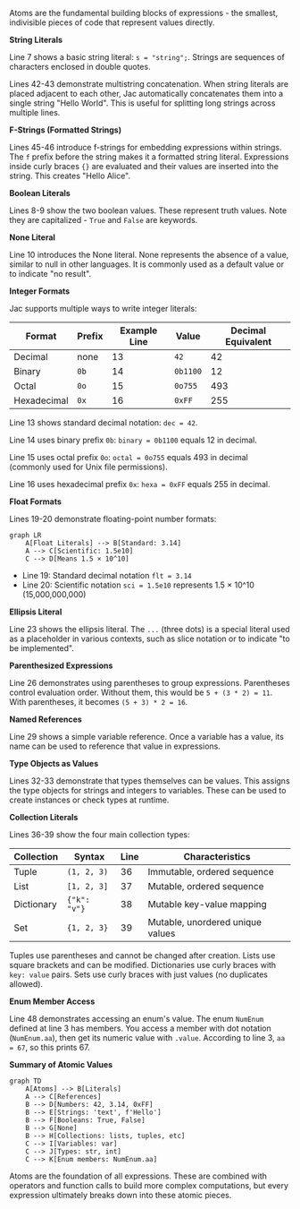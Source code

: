 Atoms are the fundamental building blocks of expressions - the smallest, indivisible pieces of code that represent values directly.

**String Literals**

Line 7 shows a basic string literal: `s = "string";`. Strings are sequences of characters enclosed in double quotes.

Lines 42-43 demonstrate multistring concatenation. When string literals are placed adjacent to each other, Jac automatically concatenates them into a single string "Hello World". This is useful for splitting long strings across multiple lines.

**F-Strings (Formatted Strings)**

Lines 45-46 introduce f-strings for embedding expressions within strings. The `f` prefix before the string makes it a formatted string literal. Expressions inside curly braces `{}` are evaluated and their values are inserted into the string. This creates "Hello Alice".

**Boolean Literals**

Lines 8-9 show the two boolean values. These represent truth values. Note they are capitalized - `True` and `False` are keywords.

**None Literal**

Line 10 introduces the None literal. None represents the absence of a value, similar to null in other languages. It is commonly used as a default value or to indicate "no result".

**Integer Formats**

Jac supports multiple ways to write integer literals:

| Format | Prefix | Example Line | Value | Decimal Equivalent |
|--------|--------|--------------|-------|-------------------|
| Decimal | none | 13 | `42` | 42 |
| Binary | `0b` | 14 | `0b1100` | 12 |
| Octal | `0o` | 15 | `0o755` | 493 |
| Hexadecimal | `0x` | 16 | `0xFF` | 255 |

Line 13 shows standard decimal notation: `dec = 42`.

Line 14 uses binary prefix `0b`: `binary = 0b1100` equals 12 in decimal.

Line 15 uses octal prefix `0o`: `octal = 0o755` equals 493 in decimal (commonly used for Unix file permissions).

Line 16 uses hexadecimal prefix `0x`: `hexa = 0xFF` equals 255 in decimal.

**Float Formats**

Lines 19-20 demonstrate floating-point number formats:

```mermaid
graph LR
    A[Float Literals] --> B[Standard: 3.14]
    A --> C[Scientific: 1.5e10]
    C --> D[Means 1.5 × 10^10]
```

- Line 19: Standard decimal notation `flt = 3.14`
- Line 20: Scientific notation `sci = 1.5e10` represents 1.5 × 10^10 (15,000,000,000)

**Ellipsis Literal**

Line 23 shows the ellipsis literal. The `...` (three dots) is a special literal used as a placeholder in various contexts, such as slice notation or to indicate "to be implemented".

**Parenthesized Expressions**

Line 26 demonstrates using parentheses to group expressions. Parentheses control evaluation order. Without them, this would be `5 + (3 * 2) = 11`. With parentheses, it becomes `(5 + 3) * 2 = 16`.

**Named References**

Line 29 shows a simple variable reference. Once a variable has a value, its name can be used to reference that value in expressions.

**Type Objects as Values**

Lines 32-33 demonstrate that types themselves can be values. This assigns the type objects for strings and integers to variables. These can be used to create instances or check types at runtime.

**Collection Literals**

Lines 36-39 show the four main collection types:

| Collection | Syntax | Line | Characteristics |
|------------|--------|------|-----------------|
| Tuple | `(1, 2, 3)` | 36 | Immutable, ordered sequence |
| List | `[1, 2, 3]` | 37 | Mutable, ordered sequence |
| Dictionary | `{"k": "v"}` | 38 | Mutable key-value mapping |
| Set | `{1, 2, 3}` | 39 | Mutable, unordered unique values |

Tuples use parentheses and cannot be changed after creation. Lists use square brackets and can be modified. Dictionaries use curly braces with `key: value` pairs. Sets use curly braces with just values (no duplicates allowed).

**Enum Member Access**

Line 48 demonstrates accessing an enum's value. The enum `NumEnum` defined at line 3 has members. You access a member with dot notation (`NumEnum.aa`), then get its numeric value with `.value`. According to line 3, `aa = 67`, so this prints 67.

**Summary of Atomic Values**

```mermaid
graph TD
    A[Atoms] --> B[Literals]
    A --> C[References]
    B --> D[Numbers: 42, 3.14, 0xFF]
    B --> E[Strings: 'text', f'Hello']
    B --> F[Booleans: True, False]
    B --> G[None]
    B --> H[Collections: lists, tuples, etc]
    C --> I[Variables: var]
    C --> J[Types: str, int]
    C --> K[Enum members: NumEnum.aa]
```

Atoms are the foundation of all expressions. These are combined with operators and function calls to build more complex computations, but every expression ultimately breaks down into these atomic pieces.

